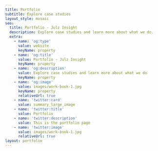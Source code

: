 ```yaml
---
title: Portfolio
subtitle: Explore case studies
layout_style: mosaic
seo:
  title: Portfolio - Julz Insight
  description: Explore case studies and learn more about what we do.
  extra:
    - name: 'og:type'
      value: website
      keyName: property
    - name: 'og:title'
      value: Portfolio - Julz Insight
      keyName: property
    - name: 'og:description'
      value: Explore case studies and learn more about what we do
      keyName: property
    - name: 'og:image'
      value: images/work-book-1.jpg
      keyName: property
      relativeUrl: true
    - name: 'twitter:card'
      value: summary_large_image
    - name: 'twitter:title'
      value: Portfolio
    - name: 'twitter:description'
      value: This is the portfolio page
    - name: 'twitter:image'
      value: images/work-book-1.jpg
      relativeUrl: true
layout: portfolio
---
```


